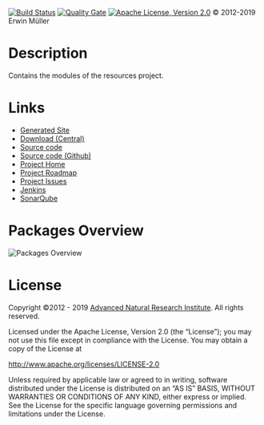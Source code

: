 <a href="https://jenkins.anrisoftware.com/job/resources-public/master">![Build Status](https://jenkins.anrisoftware.com/job/resources/job/master/badge/icon "Build Status")</a> <a href="https://sonar.anrisoftware.com/dashboard?id=com.anrisoftware.resources%3Aresources">![Quality Gate](https://sonar.anrisoftware.com/api/badges/gate?key=com.anrisoftware.resources%3Aresources "Quality Gate")</a> <a href="http://www.apache.org/licenses/LICENSE-2.0">![Apache License, Version 2.0](https://project.anrisoftware.com/attachments/download/217/apache2.0-small.gif "Apache License, Version 2.0")</a> © 2012-2019 Erwin Müller

Description
===========

Contains the modules of the resources project.

Links
=====

-   [Generated Site](https://javadoc.anrisoftware.com/com.anrisoftware.resources/resources/4.5.1/)
-   [Download (Central)](https://search.maven.org/artifact/com.anrisoftware.resources/resources/4.5.1/pom)
-   [Source code](https://gitea.anrisoftware.com/anrisoftware.com/resources.git)
-   [Source code (Github)](https://github.com/devent/resources)
-   [Project Home](https://project.anrisoftware.com/projects/resources)
-   [Project Roadmap](https://project.anrisoftware.com/projects/resources/roadmap)
-   [Project Issues](https://project.anrisoftware.com/projects/resources/issues)
-   [Jenkins](https://jenkins.anrisoftware.com/job/resources-public/)
-   [SonarQube](https://sonar.anrisoftware.com/dashboard?id=com.anrisoftware.resources%3Aresources)

Packages Overview
=================

![Packages Overview](https://project.anrisoftware.com/attachments/download/448/packages.svg "Packages Overview")

License
=======

Copyright ©2012 - 2019 [Advanced Natural Research Institute](https://anrisoftware.com/). All rights reserved.

Licensed under the Apache License, Version 2.0 (the “License”);
you may not use this file except in compliance with the License.
You may obtain a copy of the License at

http://www.apache.org/licenses/LICENSE-2.0

Unless required by applicable law or agreed to in writing, software
distributed under the License is distributed on an “AS IS” BASIS,
WITHOUT WARRANTIES OR CONDITIONS OF ANY KIND, either express or implied.
See the License for the specific language governing permissions and
limitations under the License.

